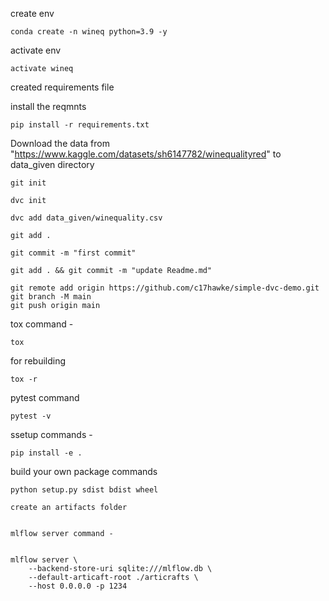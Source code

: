 create env

```wind cmd
conda create -n wineq python=3.9 -y
```

activate env
```window cmd
activate wineq
```

created requirements file

install the reqmnts
``` window cmd
pip install -r requirements.txt
````

Download the data from "https://www.kaggle.com/datasets/sh6147782/winequalityred" to data_given directory

```
git init
```
```
dvc init
```
```
dvc add data_given/winequality.csv
```

```
git add .
```
```
git commit -m "first commit"
```
```
git add . && git commit -m "update Readme.md"
```

```
git remote add origin https://github.com/c17hawke/simple-dvc-demo.git
git branch -M main
git push origin main
```
tox command -
```
tox
```
for rebuilding
```
tox -r
```
pytest command
```
pytest -v
```

ssetup commands -
```
pip install -e .
```

build your own package commands
```
python setup.py sdist bdist wheel
```

```
create an artifacts folder


mlflow server command -


mlflow server \
    --backend-store-uri sqlite:///mlflow.db \
    --default-articaft-root ./articrafts \
    --host 0.0.0.0 -p 1234